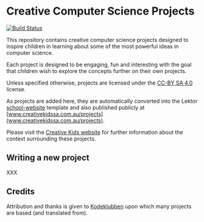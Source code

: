 # Creative Computer Science Projects
[![Build Status](https://travis-ci.org/CreativeKids/projects.svg?branch=master)](https://travis-ci.org/CreativeKids/projects)

This repository contains creative computer science projects designed to inspire children in learning about some of the most powerful ideas in computer science.

Each project is designed to be engaging, fun and interesting with the goal that children wish to explore the concepts further on their own projects.

Unless specified otherwise, projects are licensed under the [CC-BY SA 4.0](https://creativecommons.org/licenses/by-sa/4.0/deed) license.

As projects are added here, they are automatically converted into the Lektor [school-website](https://github.com/CreativeKids/school-website) template and also published publicly at [www.creativekidssa.com.au/projects](www.creativekidssa.com.au/projects). 

Please visit the [Creative Kids website](www.creativekidssa.com.au) for further information about the context surrounding these projects.


## Writing a new project 

XXX

## Credits

Attribution and thanks is given to [Kodeklubben](http://kodeklubben.github.io/) upon which many projects are based (and translated from).
